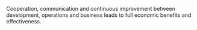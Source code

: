 Cooperation, communication and continuous improvement between development, operations and business leads to full economic benefits and effectiveness.